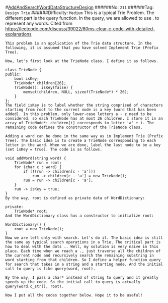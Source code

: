 #[AddAndSearchWordDataStructureDesign](https://leetcode.com/problems/add-and-search-word-data-structure-design/)
######No: `211`
######Tag: `Design Trie`
######Difficulty: `Medium`
This is a typical Trie Problem. The different part is the query function. In the query, we are allowed
to use . to represent any words. Cited from https://leetcode.com/discuss/39022/80ms-clear-c-code-with-detailed-explanations
```
This problem is an application of the Trie data structure. In the following, it is assumed that you have solved Implement Trie (Prefix Tree).

Now, let's first look at the TrieNode class. I define it as follows.

class TrieNode {
public:
    bool isKey;
    TrieNode* children[26];
    TrieNode(): isKey(false) {
        memset(children, NULL, sizeof(TrieNode*) * 26); 
    }
};
The field isKey is to label whether the string comprised of characters starting from root to the current node is a key (word that has been added). In this problem, only lower-case letters a - z need to be considered, so each TrieNode has at most 26 children. I store it in an array of TrieNode*: children[i] corresponds to letter 'a' + i. The remaining code defines the constructor of the TrieNode class.

Adding a word can be done in the same way as in Implement Trie (Prefix Tree). The basic idea is to create a TrieNode corresponding to each letter in the word. When we are done, label the last node to be a key (set isKey = true). The code is as follows.

void addWord(string word) {
    TrieNode* run = root;
    for (char c : word) {
        if (!(run -> children[c - 'a']))
            run -> children[c - 'a'] = new TrieNode();
        run = run -> children[c - 'a']; 
    }
    run -> isKey = true;
}
By the way, root is defined as private data of WordDictionary:

private:
    TrieNode* root;
And the WordDictionary class has a constructor to initialize root:

WordDictionary() {
    root = new TrieNode();
}
Now we are left only with search. Let's do it. The basic idea is still the same as typical search operations in a Trie. The critical part is how to deal with the dots .. Well, my solution is very naive in this place. Each time when we reach a ., just traverse all the children of the current node and recursively search the remaining substring in word starting from that children. So I define a helper function query for search that takes in a string and a starting node. And the initial call to query is like query(word, root).

By the way, I pass a char* instead of string to query and it greatly speeds up the code. So the initial call to query is actually query(word.c_str(), root).

Now I put all the codes together below. Hope it to be useful!
```

